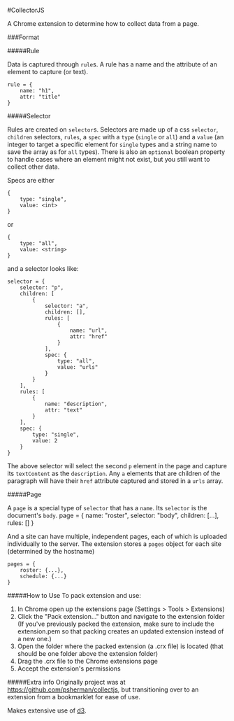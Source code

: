 #CollectorJS

A Chrome extension to determine how to collect data from a page. 

###Format

#####Rule

Data is captured through `rule`s. A rule has a name and the attribute of an element to capture (or text).

    rule = {
        name: "h1",
        attr: "title"
    }

#####Selector

Rules are created on `selector`s. Selectors are made up of a css `selector`, `children` selectors, `rules`, a `spec`  with a `type` (`single` or `all`) and a `value` (an integer to target a specific element for `single` types and a string name to save the array as for `all` types). There is also an `optional` boolean property to handle cases where an element might not exist, but you still want to collect other data.

Specs are either

    {
        type: "single",
        value: <int>
    }
    
or

    {
        type: "all",
        value: <string>
    }

and a selector looks like:

    selector = {
        selector: "p",
        children: [
            {
                selector: "a",
                children: [],
                rules: [
                    {
                        name: "url",
                        attr: "href"
                    }
                ],
                spec: {
                    type: "all",
                    value: "urls"
                }
            }
        ],
        rules: [
            {
                name: "description",
                attr: "text"
            }
        ],
        spec: {
            type: "single",
            value: 2
        }
    }

The above selector will select the second `p` element in the page and capture its `textContent` as the `description`. Any `a` elements that are children of the paragraph will have their `href` attribute captured and stored in a `urls` array.

#####Page

A `page` is a special type of `selector` that has a `name`. Its `selector` is the document's `body`.
    page = {
        name: "roster",
        selector: "body",
        children: [...],
        rules: []
    }

And a site can have multiple, independent pages, each of which is uploaded individually to the server. The extension stores a `pages` object for each site (determined by the hostname)

    pages = {
        roster: {...},
        schedule: {...}
    }

#####How to Use
To pack extension and use:

1. In Chrome open up the extensions page (Settings > Tools > Extensions)
2. Click the "Pack extension..." button and navigate to the extension folder (If you've previously packed the extension, make sure to include the extension.pem so that packing creates an updated extension instead of a new one.)
3. Open the folder where the packed extension (a .crx file) is located (that should be one folder above the extension folder)
4. Drag the .crx file to the Chrome extensions page
5. Accept the extension's permissions

#####Extra info
Originally project was at https://github.com/psherman/collectjs, but transitioning over to an extension from a bookmarklet for ease of use.

Makes extensive use of [d3](http://d3js.org/).
